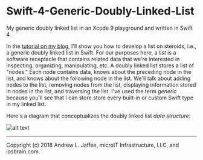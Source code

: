 # Swift-4-Generic-Doubly-Linked-List
My generic doubly linked list in an Xcode 9 playground and written in Swift 4.

In the [tutorial on my blog](http://iosbrain.com/blog/2018/10/04/building-a-generic-doubly-linked-list-using-protocol-oriented-swift-4/), I'll show you how to develop a list on steroids, i.e., a generic doubly linked list in Swift. For our purposes here, a _list_ is a software receptacle that contains related data that we're interested in inspecting, organizing, manipulating, etc. A doubly linked list stores a list of "nodes." Each node contains data, knows about the preceding node in the list, and knows about the following node in the list. We'll talk about adding nodes to the list, removing nodes from the list, displaying information stored in nodes in the list, and traversing the list. I've used the term _generic_ because you'll see that I can store store every built-in or custom Swift type in my linked list.

Here's a diagram that conceptualizes the doubly linked list _data structure_:

![alt text][logo1]

[logo1]: http://iosbrain.com/wp-content/uploads/2018/10/Doubly_Linked_List.png "Doubly Linked List"

-------
Copyright (c) 2018 Andrew L. Jaffee, microIT Infrastructure, LLC, and iosbrain.com.
